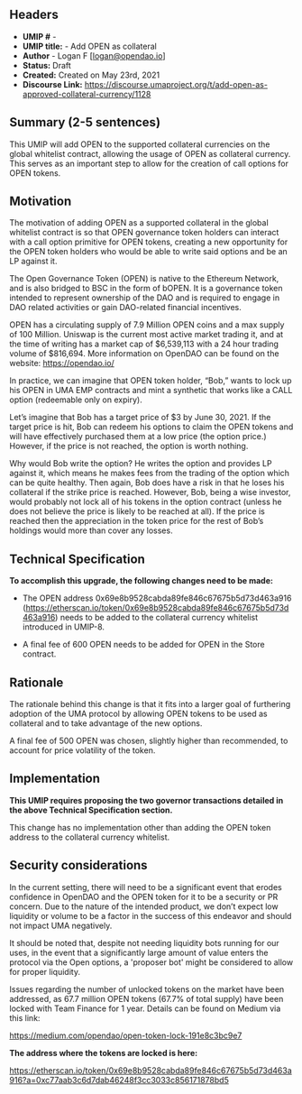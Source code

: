  

## Headers
- **UMIP #** -  
- **UMIP title:**  - Add OPEN as collateral 
- **Author**   - Logan F [logan@opendao.io]
- **Status:** Draft
- **Created:** Created on May 23rd, 2021
- **Discourse Link:** https://discourse.umaproject.org/t/add-open-as-approved-collateral-currency/1128

## Summary (2-5 sentences)
This UMIP will add OPEN to the supported collateral currencies on the global whitelist contract, allowing the usage of OPEN as collateral currency. This serves as an important step to allow for the creation of call options for OPEN tokens.

## Motivation
The motivation of adding OPEN as a supported collateral in the global whitelist contract is so that OPEN governance token holders can interact with a call option primitive for OPEN tokens, creating a new opportunity for the OPEN token holders who would be able to write said options and be an LP against it.

The Open Governance Token (OPEN) is native to the Ethereum Network, and is also bridged to BSC in the form of bOPEN. It is a governance token intended to represent ownership of the DAO and is required to engage in DAO related activities or gain DAO-related financial incentives. 


OPEN has a circulating supply of 7.9 Million OPEN coins and a max supply of 100 Million. Uniswap is the current most active market trading it, and at the time of writing has a market cap of $6,539,113 with a 24 hour trading volume of $816,694. More information on OpenDAO can be found on the website: https://opendao.io/

In practice, we can imagine that OPEN token holder, “Bob,” wants to lock up his OPEN in UMA EMP contracts and mint a synthetic that works like a CALL option (redeemable only on expiry).

Let’s imagine that Bob has a target price of $3 by June 30, 2021. If the target price is hit, Bob can redeem his options to claim the OPEN tokens and will have effectively purchased them at a low price (the option price.) However, if the price is not reached, the option is worth nothing.

Why would Bob write the option? He writes the option and provides LP against it, which means he makes fees from the trading of the option which can be quite healthy. Then again, Bob does have a risk in that he loses his collateral if the strike price is reached. However, Bob, being a wise investor, would probably not lock all of his tokens in the option contract (unless he does not believe the price is likely to be reached at all). If the price is reached then the appreciation in the token price for the rest of Bob’s holdings would more than cover any losses.


## Technical Specification

**To accomplish this upgrade, the following changes need to be made:**

* The OPEN address 0x69e8b9528cabda89fe846c67675b5d73d463a916 (https://etherscan.io/token/0x69e8b9528cabda89fe846c67675b5d73d463a916) needs to be added to the collateral currency whitelist introduced in UMIP-8.

* A final fee of 600 OPEN needs to be added for OPEN in the Store contract.

## Rationale

The rationale behind this change is that it fits into a larger goal of furthering adoption of the UMA protocol by allowing OPEN tokens to be used as collateral and to take advantage of the new options.

A final fee of 500 OPEN was chosen, slightly higher than recommended, to account for price volatility of the token.

## Implementation

**This UMIP requires proposing the two governor transactions detailed in the above Technical Specification section.**

This change has no implementation other than adding the OPEN token address to the collateral currency whitelist.

## Security considerations

In the current setting, there will need to be a significant event that erodes confidence in OpenDAO and the OPEN token for it to be a security or PR concern. Due to the nature of the intended product, we don’t expect low liquidity or volume to be a factor in the success of this endeavor and should not impact UMA negatively.

It should be noted that, despite not needing liquidity bots running for our uses, in the event that a significantly large amount of value enters the protocol via the Open options, a 'proposer bot' might be considered to allow for proper liquidity. 

Issues regarding the number of unlocked tokens on the market have been addressed, as 67.7 million OPEN tokens (67.7% of total supply) have been locked with Team Finance for 1 year. Details can be found on Medium via this link:

https://medium.com/opendao/open-token-lock-191e8c3bc9e7

**The address where the tokens are locked is here:**

https://etherscan.io/token/0x69e8b9528cabda89fe846c67675b5d73d463a916?a=0xc77aab3c6d7dab46248f3cc3033c856171878bd5
